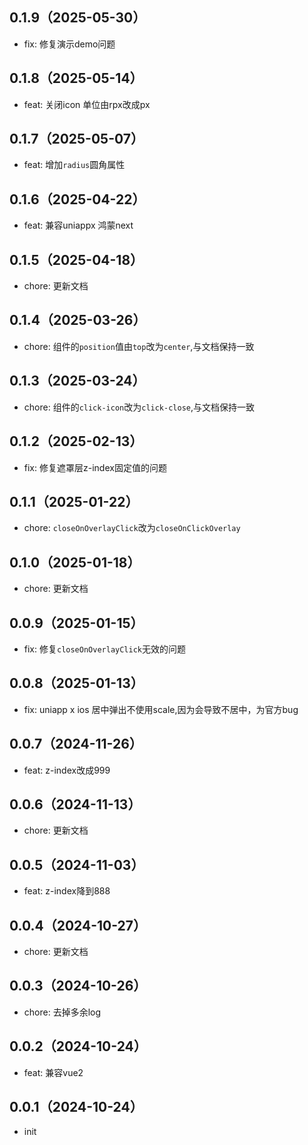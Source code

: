## 0.1.9（2025-05-30）
- fix: 修复演示demo问题
## 0.1.8（2025-05-14）
- feat: 关闭icon 单位由rpx改成px
## 0.1.7（2025-05-07）
- feat: 增加`radius`圆角属性
## 0.1.6（2025-04-22）
- feat: 兼容uniappx 鸿蒙next
## 0.1.5（2025-04-18）
- chore: 更新文档
## 0.1.4（2025-03-26）
- chore: 组件的`position`值由`top`改为`center`,与文档保持一致
## 0.1.3（2025-03-24）
- chore: 组件的`click-icon`改为`click-close`,与文档保持一致
## 0.1.2（2025-02-13）
- fix: 修复遮罩层z-index固定值的问题
## 0.1.1（2025-01-22）
- chore: `closeOnOverlayClick`改为`closeOnClickOverlay`
## 0.1.0（2025-01-18）
- chore: 更新文档
## 0.0.9（2025-01-15）
- fix: 修复`closeOnOverlayClick`无效的问题
## 0.0.8（2025-01-13）
- fix: uniapp x ios 居中弹出不使用scale,因为会导致不居中，为官方bug
## 0.0.7（2024-11-26）
- feat: z-index改成999
## 0.0.6（2024-11-13）
- chore: 更新文档
## 0.0.5（2024-11-03）
- feat: z-index降到888
## 0.0.4（2024-10-27）
- chore: 更新文档
## 0.0.3（2024-10-26）
- chore: 去掉多余log
## 0.0.2（2024-10-24）
- feat: 兼容vue2
## 0.0.1（2024-10-24）
- init
